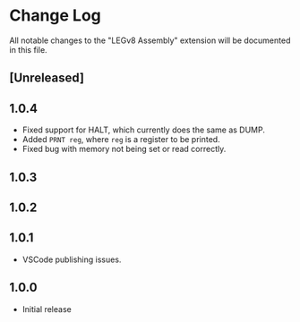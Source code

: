 # Change Log

All notable changes to the "LEGv8 Assembly" extension will be documented in this file.

## [Unreleased]

## 1.0.4

- Fixed support for HALT, which currently does the same as DUMP.
- Added `PRNT reg`, where `reg` is a register to be printed.
- Fixed bug with memory not being set or read correctly.

## 1.0.3
## 1.0.2
## 1.0.1

- VSCode publishing issues.

## 1.0.0

- Initial release